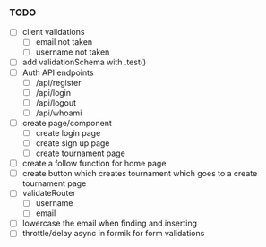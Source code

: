### TODO

- [ ] client validations
  - [ ] email not taken
  - [ ] username not taken
- [ ] add validationSchema with .test()
- [ ] Auth API endpoints
  - [ ] /api/register
  - [ ] /api/login
  - [ ] /api/logout
  - [ ] /api/whoami
- [ ] create page/component
  - [ ] create login page
  - [ ] create sign up page
  - [ ] create tournament page
- [ ] create a follow function for home page
- [ ] create button which creates tournament which goes to a create tournament page
- [ ] validateRouter
  - [ ] username
  - [ ] email
- [ ] lowercase the email when finding and inserting
- [ ] throttle/delay async in formik for form validations
